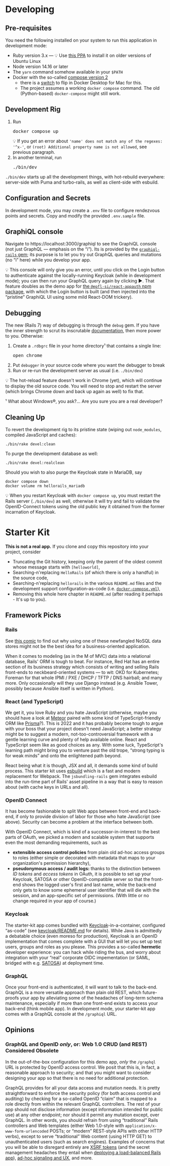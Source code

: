# Developing

## Pre-requisites

You need the following installed on your system to run this application in development mode:
- Ruby version 3.x — 💡 Use [this PPA](https://launchpad.net/~instructure/+archive/ubuntu/ruby) to install it on older versions of Ubuntu Linux
- Node version 14.16 or later
- The `yarn` command somehow available in your `$PATH`
- Docker with the so-called [compose version 2](https://docs.docker.com/compose/)
  - there is a [switch](https://github.com/docker/compose/issues/1123#issuecomment-1129313318) to flip in Docker Desktop for Mac for this.
  - The project assumes a working `docker compose` command. The old (Python-based) `docker-compose` might still work.

## Development Rig

1. Run <pre>docker compose up</pre>💡 If you get an error about `'name' does not match any of the regexes: '^x-'`, or `(root) Additional property name is not allowed`, see previous paragraph.
2. In another terminal, run <pre>./bin/dev</pre>

`./bin/dev` starts up all the development things, with hot-rebuild everywhere: server-side with Puma and turbo-rails, as well as client-side with esbuild.

## Configuration and Secrets

In development mode, you may create a `.env` file to configure rendezvous points and secrets. Copy and modify the provided `.env.sample` file.

## GraphiQL console

Navigate to https://localhost:3000/graphiql to see the GraphiQL console (not just GraphQL — emphasis on the “i”). Its is provided by the [`graphiql-rails` gem](https://rubygems.org/gems/graphql-rails); its purpose is to let you try out GraphQL queries and mutations (no “i” here) while you develop your app.

💡 This console will only give you an error, until you click on the Login button to authenticate against the locally-running Keycloak (while in development mode); you can then run your GraphQL query again by clicking ▶. That feature doubles as the demo app for [the `@epfl-si/react-appauth` npm package](https://www.npmjs.com/package/@epfl-si/react-appauth), with which the Login button is built (and then injected into the “pristine” GraphiQL UI using some mild React-DOM trickery).

## Debugging

The new (Rails 7) way of debugging is through the `debug` gem. If you have the inner strength to scrut its inscrutable [documentation](https://github.com/ruby/debug), then more power to you. Otherwise:

1. Create a `.rdbgrc` file in your home directory¹ that contains a single line: <pre>open chrome</pre>
2. Put `debugger` in your source code where you want the debugger to break
3. Run or re-run the development server as usual (i.e. `./bin/dev`)

💡 The hot-reload feature doesn't work in Chrome (yet), which will continue to display the old source code. You will need to stop and restart the server (which brings Chrome down and back up again as well) to fix that.

¹ What about Windows®, you ask?... Are you sure you are a real developer?

## Cleaning Up

To revert the development rig to its pristine state (wiping out `node_modules`, compiled JavaScript and caches):

```
./bin/rake devel:clean
```

To purge the development database as well:

```
./bin/rake devel:realclean
```

Should you wish to also purge the Keycloak state in MariaDB, say

```
docker compose down
docker volume rm hellorails_mariadb
```

💡 When you restart Keycloak with `docker compose up`, you must restart the Rails server (`./bin/dev`) as well, otherwise it will try and fail to validate the OpenID-Connect tokens using the old public key it obtained from the former incarnation of Keycloak.

# Starter Kit

**This is not a real app.** If you clone and copy this repository into your project, consider

- Truncating the Git history, keeping only the parent of the oldest commit whose message starts with `[helloworld]`,
- Searching-n'replacing `HelloRails` (of which there is only a handful) in the source code,
- Searching-n'replacing `hellorails` in the various `README.md` files and the development support configuration-as-code (i.e. [`docker-compose.yml`](./docker-compose.yml)),
- Removing this whole here chapter in `README.md` (after reading it perhaps - It's up to you).

## Framework Picks

### Rails

See [this comic](http://www.sandraandwoo.com/2013/02/07/0453-cassandra/) to find out why using one of these newfangled NoSQL data stores might not be the best idea for a business-oriented application.

When it comes to modeling (as in the M of MVC) data into a relational database, Rails' ORM is tough to beat. For instance, Red Hat has an entire section of its business strategy which consists of writing and selling Rails front-ends to neckbeard-oriented systems — to wit: OKD for Kubernetes; Foreman for that whole IPMI / PXE / DHCP / TFTP / DNS hairball; and many more. Only occasionally will they use Django instead (e.g. Ansible Tower, possibly because Ansible itself is written in Python).

### React (and TypeScript)

We get it, you love Ruby and you hate JavaScript (otherwise, maybe you should have a look at [Meteor](https://www.meteor.com/) paired with some kind of TypeScript-friendly ORM like [Prisma](https://github.com/prisma/prisma)?). This is 2022 and it has probably become tough to argue with your boss that your project doesn't need JavaScript; a better strategy might be to suggest a modern, not-too-controversial framework with a gentle learning curve and plenty of help available online. React and TypeScript seem like as good choices as any. With some luck, TypeScript's learning path might bring you to venture past the old trope, “strong typing is for weak minds” and onto the enlightened path beyond.

React being what it is though, JSX and all, it demands some kind of build process. This starter kit uses [esbuild](https://esbuild.github.io/) which is a fast and modern replacement for Webpack. The `jsbundling-rails` gem integrates esbuild into the run-time part of Rails' asset pipeline in a way that is easy to reason about (with cache keys in URLs and all).

### OpenID Connect

It has become fashionable to split Web apps between front-end and back-end, if only to provide division of labor for those who hate JavaScript (see above). Security can become a problem at the interface between both.

With OpenID Connect, which is kind of a successor-in-interest to the best parts of OAuth, we picked a modern and scalable system that supports even the most demanding requirements, such as
- **extensible access control policies** from plain old ad-hoc access groups to roles (either simple or decorated with metadata that maps to your organization's permission hierarchy),
- **pseudonymous access / audit logs:** thanks to the distinction between *ID tokens* and *access tokens* in OAuth, it is possible to set up your Keycloak, SATOSA or other OpenID-compatible server so that the front-end shows the logged user's first and last name, while the back-end only gets to know some ephemeral user identifier that will die with the session, and an app-specific set of permissions. (With little or no change required in your app of course.)

### Keycloak

The starter-kit app comes bundled with [Keycloak](https://www.keycloak.org/)-in-a-container, configured “as-code” (see [keycloak/README.md](keycloak/README.md) for details). While Java is admittedly a debatable choice (even moreso for production), Keycloak is an OpenID implementation that comes complete with a GUI that will let you set up test users, groups and roles as you please. This provides a so-called **hermetic** developer experience: you can hack while riding the bus, and worry about integration with your “real” corporate OIDC impementation (or SAML, bridged with e.g. [SATOSA](https://github.com/IdentityPython/SATOSA)) at deployment time.

### GraphQL

Once your front-end is authenticated, it will want to talk to the back-end. GraphQL is a more versatile approach than plain old REST, which future-proofs your app by alleviating some of the headaches of long-term schema maintenance, especially if more than one front-end exists to access your back-end (think mobile app). In development mode, your starter-kit app comes with a GraphQL console at the `/graphiql` URL.

## Opinions

### GraphQL and OpenID *only*, or: Web 1.0 CRUD (and REST) Considered Obsolete

In the out-of-the-box configuration for this demo app, *only* the `/graphql` URL is protected by OpenID access control. We posit that this is, in fact, a reasonable approach to security; and that you might want to consider designing your app so that there is no need for additional protection.

GraphQL provides for all your data access and mutation needs. It is pretty straightforward to enforce the security policy (for both access control and auditing) by checking for a so-called OpenID “claim” that is mapped to a role directly from within the relevant GraphQL controllers. The rest of your app should not disclose information (except information intended for public use) at any other endpoint; nor should it permit any mutation except, over GraphQL. In other words, you should refrain from using “traditional” Rails controllers and Web templates (either Web 1.0-style with `application/x-www-form-urlencoded` POSTs; or “modern” REST-style APIs with other HTTP verbs), except to serve “traditional” Web content (using HTTP GET) to unauthenticated users (such as search engines). Examples of concerns that you will be able to disregard entirely are [XSRF tokens](https://guides.rubyonrails.org/action_controller_overview.html#request-forgery-protection) (and the secret management headaches they entail when [deploying a load-balanced Rails app](https://www.jetbrains.com/help/ruby/capistrano.html#credentials)), [ad-hoc signaling and UX](https://www.rubyguides.com/2019/11/rails-flash-messages/), and more.
